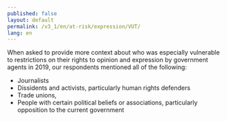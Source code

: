 ```yaml
---
published: false
layout: default
permalink: /v3_1/en/at-risk/expression/VUT/
lang: en
---
```

When asked to provide more context about who was especially vulnerable to restrictions on their rights to opinion and expression by government agents in 2019, our respondents mentioned all of the following: 

- Journalists 
- Dissidents and activists, particularly human rights defenders 
- Trade unions, 
- People with certain political beliefs or associations, particularly opposition to the current 	government 